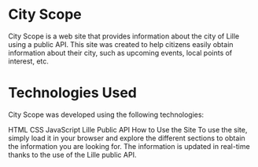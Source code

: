 # City Scope
City Scope is a web site that provides information about the city of Lille using a public API. This site was created to help citizens easily obtain information about their city, such as upcoming events, local points of interest, etc.

# Technologies Used
City Scope was developed using the following technologies:

HTML
CSS
JavaScript
Lille Public API
How to Use the Site
To use the site, simply load it in your browser and explore the different sections to obtain the information you are looking for. The information is updated in real-time thanks to the use of the Lille public API.

